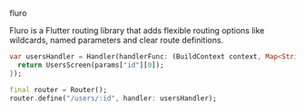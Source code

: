fluro

Fluro is a Flutter routing library that adds flexible routing options like wildcards, named parameters and clear route definitions.

```dart
var usersHandler = Handler(handlerFunc: (BuildContext context, Map<String, dynamic> params) {
  return UsersScreen(params["id"][0]);
});

final router = Router();
router.define("/users/:id", handler: usersHandler);
```